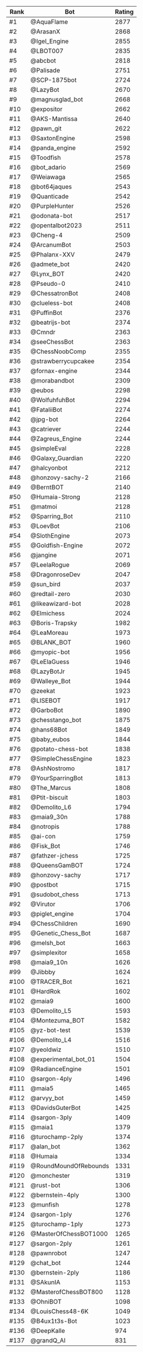 Rank|Bot|Rating
---|---|---
#1|@AquaFlame|2877
#2|@ArasanX|2868
#3|@Igel_Engine|2855
#4|@LBOT007|2835
#5|@abcbot|2818
#6|@Palisade|2751
#7|@SCP-1875bot|2724
#8|@LazyBot|2670
#9|@magnusglad_bot|2668
#10|@expositor|2662
#11|@AKS-Mantissa|2640
#12|@pawn_git|2622
#13|@SaxtonEngine|2598
#14|@panda_engine|2592
#15|@Toodfish|2578
#16|@bot_adario|2569
#17|@Weiawaga|2565
#18|@bot64jaques|2543
#19|@Quanticade|2542
#20|@PurpleHunter|2526
#21|@odonata-bot|2517
#22|@opentalbot2023|2511
#23|@Cheng-4|2509
#24|@ArcanumBot|2503
#25|@Phalanx-XXV|2479
#26|@admete_bot|2420
#27|@Lynx_BOT|2420
#28|@Pseudo-0|2410
#29|@ChessatronBot|2408
#30|@clueless-bot|2408
#31|@PuffinBot|2376
#32|@beatrijs-bot|2374
#33|@Cmndr|2363
#34|@seeChessBot|2363
#35|@ChessNoobComp|2355
#36|@strawberrycupcakee|2354
#37|@fornax-engine|2344
#38|@morabandbot|2309
#39|@eubos|2298
#40|@WolfuhfuhBot|2294
#41|@FataliiBot|2274
#42|@jpg-bot|2264
#43|@catriever|2244
#44|@Zagreus_Engine|2244
#45|@simpleEval|2228
#46|@Galaxy_Guardian|2220
#47|@halcyonbot|2212
#48|@honzovy-sachy-2|2166
#49|@BerntBOT|2140
#50|@Humaia-Strong|2128
#51|@matmoi|2128
#52|@Sparring_Bot|2110
#53|@LoevBot|2106
#54|@SlothEngine|2073
#55|@Goldfish-Engine|2072
#56|@jangine|2071
#57|@LeelaRogue|2069
#58|@DragonroseDev|2047
#59|@sun_bird|2037
#60|@redtail-zero|2030
#61|@likeawizard-bot|2028
#62|@Elmichess|2024
#63|@Boris-Trapsky|1982
#64|@LeaMoreau|1973
#65|@BLANK_BOT|1960
#66|@myopic-bot|1956
#67|@LeElaGuess|1946
#68|@LazyBotJr|1945
#69|@Walleye_Bot|1944
#70|@zeekat|1923
#71|@LISEBOT|1917
#72|@GarboBot|1890
#73|@chesstango_bot|1875
#74|@hans68Bot|1849
#75|@baby_eubos|1844
#76|@potato-chess-bot|1838
#77|@SimpleChessEngine|1823
#78|@AshNostromo|1817
#79|@YourSparringBot|1813
#80|@The_Marcus|1808
#81|@Ptit-biscuit|1803
#82|@Demolito_L6|1794
#83|@maia9_30n|1788
#84|@notropis|1788
#85|@ai-con|1759
#86|@Fisk_Bot|1746
#87|@fathzer-jchess|1725
#88|@QueensGamBOT|1724
#89|@honzovy-sachy|1717
#90|@postbot|1715
#91|@sudobot_chess|1713
#92|@Virutor|1706
#93|@piglet_engine|1704
#94|@ChessChildren|1690
#95|@Genetic_Chess_Bot|1687
#96|@melsh_bot|1663
#97|@simplexitor|1658
#98|@maia9_10n|1626
#99|@Jibbby|1624
#100|@TRACER_Bot|1621
#101|@HardRok|1602
#102|@maia9|1600
#103|@Demolito_L5|1593
#104|@Montezuma_BOT|1582
#105|@yz-bot-test|1539
#106|@Demolito_L4|1516
#107|@yeoldwiz|1510
#108|@experimental_bot_01|1504
#109|@RadianceEngine|1501
#110|@sargon-4ply|1496
#111|@maia5|1465
#112|@arvyy_bot|1459
#113|@DavidsGuterBot|1425
#114|@sargon-3ply|1409
#115|@maia1|1379
#116|@turochamp-2ply|1374
#117|@alan_bot|1362
#118|@Humaia|1334
#119|@RoundMoundOfRebounds|1331
#120|@monchester|1319
#121|@rust-bot|1306
#122|@bernstein-4ply|1300
#123|@munfish|1278
#124|@sargon-1ply|1276
#125|@turochamp-1ply|1273
#126|@MasterOfChessBOT1000|1265
#127|@sargon-2ply|1261
#128|@pawnrobot|1247
#129|@chat_bot|1244
#130|@bernstein-2ply|1186
#131|@SAkunIA|1153
#132|@MasterofChessBOT800|1128
#133|@OhniBOT|1098
#134|@LouisChess48-6K|1049
#135|@B4ux1t3s-Bot|1023
#136|@DeepKalle|974
#137|@grandQ_AI|831
